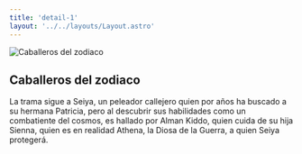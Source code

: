 ```yaml
---
title: 'detail-1'
layout: '../../layouts/Layout.astro'
---
```


<section transition:animate="slide"  class='flex gap-7 justify-center items-center flex-wrap text-white px-8% py-20'>
   <img class='rounded-xl' src="/images/CZ16.jpg" alt="Caballeros del zodiaco" />
   <div class='flex flex-col gap-4'>
   <h2 class='text-transparent bg-clip-text bg-gradient-to-br from-indigo-600 from-10% via-primary via-30% to-green-600 font-semibold'>Caballeros del zodiaco</h2>
   <p class='max-w-md'>La trama sigue a Seiya, un peleador callejero quien por años ha buscado a su hermana Patricia, pero al descubrir sus habilidades como un combatiente del cosmos, es hallado por Alman Kiddo, quien cuida de su hija Sienna, quien es en realidad Athena, la Diosa de la Guerra, a quien Seiya protegerá.</p>
   </div>
</section>

<style>
   section{
      width:100%;
      min-height: calc(100vh - 52px)
   }
</style>
